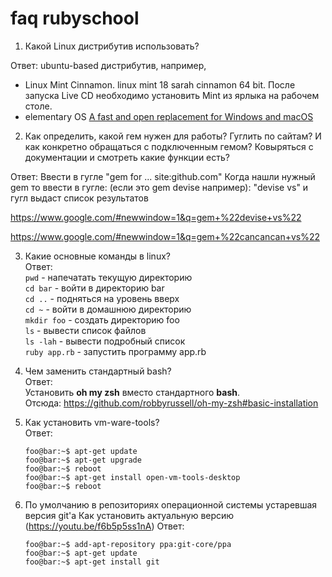 # faq rubyschool

1. Какой Linux дистрибутив использовать?

Ответ: ubuntu-based дистрибутив, например,

- Linux Mint Cinnamon. linux mint 18 sarah cinnamon 64 bit.
  После запуска Live CD необходимо установить Mint из ярлыка на рабочем столе.
- elementary OS
  <a href="https://elementary.io/">A fast and open replacement for Windows and macOS</a>

2. Как определить, какой гем нужен для работы? Гуглить по сайтам? И как конкретно обращаться с подключенным гемом? Ковыряться с документации и смотреть какие функции есть?

Ответ: Ввести в гугле "gem for ... site:github.com"
Когда нашли нужный gem то ввести в гугле:
(если это gem devise например): "devise vs"
и гугл выдаст список результатов

https://www.google.com/#newwindow=1&q=gem+%22devise+vs%22

https://www.google.com/#newwindow=1&q=gem+%22cancancan+vs%22

3. Какие основные команды в linux?  
   Ответ:  
   `pwd` - напечатать текущую директорию  
   `cd bar` - войти в директорию bar  
   `cd ..` - подняться на уровень вверх  
   `cd ~` - войти в домашнюю директорию  
   `mkdir foo` - создать директорию foo  
   `ls` - вывести список файлов  
   `ls -lah` - вывести подробный список  
   `ruby app.rb` - запустить программу app.rb

4. Чем заменить стандартный bash?  
   Ответ:  
   Установить **oh my zsh** вместо стандартного **bash**.  
   Отсюда: https://github.com/robbyrussell/oh-my-zsh#basic-installation

5. Как установить vm-ware-tools?  
   Ответ:
   ```consolecls
   foo@bar:~$ apt-get update
   foo@bar:~$ apt-get upgrade
   foo@bar:~$ reboot
   foo@bar:~$ apt-get install open-vm-tools-desktop
   foo@bar:~$ reboot
   ```
6. По умолчанию в репозиториях операционной системы устаревшая версия git'а
   Как установить актуальную версию (https://youtu.be/f6b5p5ss1nA)
   Ответ:

   ```console
   foo@bar:~$ add-apt-repository ppa:git-core/ppa
   foo@bar:~$ apt-get update
   foo@bar:~$ apt-get install git
   ```
